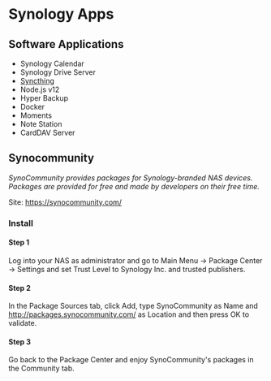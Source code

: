 # Synology Apps

## Software Applications

- Synology Calendar
- Synology Drive Server
- [Syncthing](https://synocommunity.com/package/syncthing)
- Node.js v12
- Hyper Backup
- Docker
- Moments
- Note Station
- CardDAV Server

## Synocommunity

_SynoCommunity provides packages for Synology-branded NAS devices.
Packages are provided for free and made by developers on their free time._

Site: https://synocommunity.com/

### Install

#### Step 1

Log into your NAS as administrator and go to Main Menu → Package Center → Settings and set Trust Level to Synology Inc. and trusted publishers.

#### Step 2

In the Package Sources tab, click Add, type SynoCommunity as Name and http://packages.synocommunity.com/ as Location and then press OK to validate.

#### Step 3

Go back to the Package Center and enjoy SynoCommunity's packages in the Community tab.
